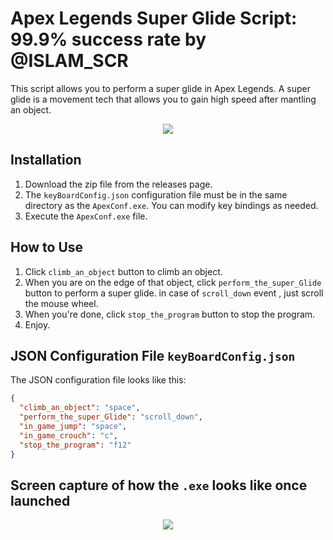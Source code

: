 # Apex Legends Super Glide Script: 99.9% success rate by @ISLAM_SCR

This script allows you to perform a super glide in Apex Legends. A super glide is a movement tech that allows you to gain high speed after mantling an object.

<p align="center">
  <img src="https://github.com/islamghost1/ApexSuperGlide/assets/57948466/9b6d2084-edd0-4bbe-8d39-a50bc01819c0">
</p>

## Installation
1. Download the zip file from the releases page.
2. The `keyBoardConfig.json` configuration file must be in the same directory as the `ApexConf.exe`. You can modify key bindings as needed.
3. Execute the `ApexConf.exe` file.

## How to Use
1. Click `climb_an_object` button to climb an object.
2. When you are on the edge of that object, click `perform_the_super_Glide` button  to perform a super glide. in case of `scroll_down` event , just scroll the mouse wheel.
3. When you're done, click `stop_the_program` button to stop the program.
4. Enjoy.

## JSON Configuration File `keyBoardConfig.json`
The JSON configuration file looks like this:

```json
{
  "climb_an_object": "space",
  "perform_the_super_Glide": "scroll_down",
  "in_game_jump": "space",
  "in_game_crouch": "c",
  "stop_the_program": "f12"
}
```
## Screen capture of how the `.exe` looks like once launched
<p align="center">
  <img src="https://github.com/islamghost1/ApexSuperGlide/assets/57948466/4e7a17bf-3d87-4b9e-bfa2-6c2ef9efd27a">
</p>
